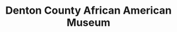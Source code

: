 ---
layout: repo
title: "Denton County African American Museum"
id: 17115
permalink: repos/17115/
---
